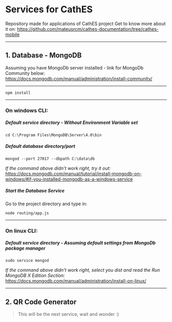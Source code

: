 # Services for CathES #
Repository made for applications of CathES project
Get to know more about it on: https://github.com/mateusrcm/cathes-documentation/tree/cathes-mobile

---

## 1. Database - MongoDB ##
Assuming you have MongoDb server installed - link for MongoDb Community below: 
https://docs.mongodb.com/manual/administration/install-community/

---
```
npm install
```
---
### On windows CLI:

##### Default service directory - Without Environment Variable set
```
cd C:\Program Files\MongoDB\Server\4.0\bin
```

##### Default database directory/port
```
mongod --port 27017 --dbpath C:\data\db
```
*If the command above didn't work right, try it out:* https://docs.mongodb.com/manual/tutorial/install-mongodb-on-windows/#if-you-installed-mongodb-as-a-windows-service

##### Start the Database Service
Go to the project directory and type in:
```
node routing/app.js
```

---
### On linux CLI:

##### Default service directory - Assuming default settings from MongoDb package manager
```
sudo service mongod
```
*If the command above didn't work right, select you dist and read the Run MongoDB X Edition Section:* https://docs.mongodb.com/manual/administration/install-on-linux/

---

## 2. QR Code Generator ##
> This will be the next service, wait and wonder :)
